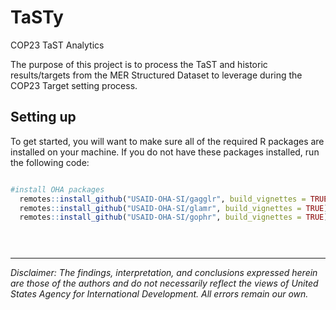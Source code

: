 # TaSTy
COP23 TaST Analytics

The purpose of this project is to process the TaST and historic results/targets from the MER Structured Dataset to leverage during the COP23 Target setting process.

## Setting up

To get started, you will want to make sure all of the required R packages are installed on your machine. If you do not have these packages installed, run the following code:

``` r

#install OHA packages
  remotes::install_github("USAID-OHA-SI/gagglr", build_vignettes = TRUE)
  remotes::install_github("USAID-OHA-SI/glamr", build_vignettes = TRUE)
  remotes::install_github("USAID-OHA-SI/gophr", build_vignettes = TRUE)
  




```

---

*Disclaimer: The findings, interpretation, and conclusions expressed herein are those of the authors and do not necessarily reflect the views of United States Agency for International Development. All errors remain our own.*